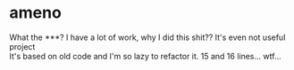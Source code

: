 # ameno

What the ***? I have a lot of work, why I did this shit?? It's even not useful project\
It's based on old code and I'm so lazy to refactor it. 15 and 16 lines... wtf...
